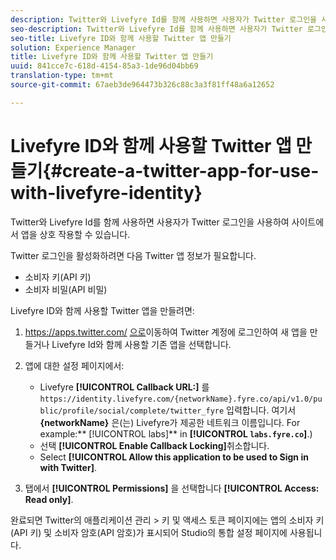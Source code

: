 ```yaml
---
description: Twitter와 Livefyre Id를 함께 사용하면 사용자가 Twitter 로그인을 사용하여 사이트에서 앱을 상호 작용할 수 있습니다.
seo-description: Twitter와 Livefyre Id를 함께 사용하면 사용자가 Twitter 로그인을 사용하여 사이트에서 앱을 상호 작용할 수 있습니다.
seo-title: Livefyre ID와 함께 사용할 Twitter 앱 만들기
solution: Experience Manager
title: Livefyre ID와 함께 사용할 Twitter 앱 만들기
uuid: 841cce7c-618d-4154-85a3-1de96d04bb69
translation-type: tm+mt
source-git-commit: 67aeb3de964473b326c88c3a3f81ff48a6a12652

---
```



# Livefyre ID와 함께 사용할 Twitter 앱 만들기{#create-a-twitter-app-for-use-with-livefyre-identity}

Twitter와 Livefyre Id를 함께 사용하면 사용자가 Twitter 로그인을 사용하여 사이트에서 앱을 상호 작용할 수 있습니다.

Twitter 로그인을 활성화하려면 다음 Twitter 앱 정보가 필요합니다.

* 소비자 키(API 키)
* 소비자 비밀(API 비밀)

Livefyre ID와 함께 사용할 Twitter 앱을 만들려면:

1. https://apps.twitter.com/ [으로](https://apps.twitter.com/)이동하여 Twitter 계정에 로그인하여 새 앱을 만들거나 Livefyre Id와 함께 사용할 기존 앱을 선택합니다.
1. 앱에 대한 설정 페이지에서:

   * Livefyre **[!UICONTROL Callback URL:]** 를 `https://identity.livefyre.com/{networkName}.fyre.co/api/v1.0/public/profile/social/complete/twitter_fyre` 입력합니다. 여기서 **{networkName}** 은(는) Livefyre가 제공한 네트워크 이름입니다. For example:** [!UICONTROL labs]** in **[!UICONTROL `labs.fyre.co`]**.)
   * 선택 **[!UICONTROL Enable Callback Locking]**&#x200B;취소합니다.
   * Select **[!UICONTROL Allow this application to be used to Sign in with Twitter]**.

1. 탭에서 **[!UICONTROL Permissions]** 을 선택합니다 **[!UICONTROL Access: Read only]**.

완료되면 Twitter의 애플리케이션 관리 &gt; 키 및 액세스 토큰 페이지에는 앱의 소비자 키(API 키) 및 소비자 암호(API 암호)가 표시되어 Studio의 통합 설정 페이지에 사용됩니다.

